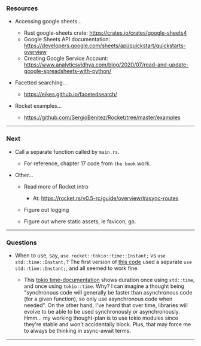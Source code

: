 ### Resources

- Accessing google sheets...
    - Rust google-sheets crate: <https://crates.io/crates/google-sheets4>
    - Google Sheets API documentation: <https://developers.google.com/sheets/api/quickstart/quickstarts-overview>
    - Creating Google Service Account: <https://www.analyticsvidhya.com/blog/2020/07/read-and-update-google-spreadsheets-with-python/>

- Facetted searching...
    - <https://eikes.github.io/facetedsearch/>

- Rocket examples...
    - <https://github.com/SergioBenitez/Rocket/tree/master/examples>

---

### Next

- Call a separate function called by `main.rs`.
    - For reference, chapter 17 code from `the book` work.

- Other...

    - Read more of Rocket intro
        - At: <https://rocket.rs/v0.5-rc/guide/overview/#async-routes>

    - Figure out logging

    - Figure out where static assets, ie favicon, go.


---

### Questions

- When to use, say, `use rocket::tokio::time::Instant;` vs `use std::time::Instant;`? The first version of [this code](https://github.com/birkin/keeper_code/blob/a1d2ff485b2c08baa86f70c29e381f84e23c1082/gsheet_processor/src/main.rs#L30) used a separate `use std::time::Instant;`, and all seemed to work fine.

    - This [tokio time-documentation](https://docs.rs/tokio/1.7.1/tokio/time/index.html#examples) shows duration once using `std::time`, and once using `tokio::time`. Why? I can imagine a thought being "synchronous code will generally be faster than asynchronous code (for a given function), so only use asynchronous code when needed". On the other hand, I've heard that over time, libraries will evolve to be able to be used synchronously or asynchronously. Hmm... my working thought-plan is to use tokio modules since they're stable and won't accidentally block. Plus, that may force me to always be thinking in async-await terms.

---

